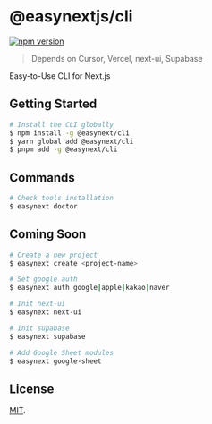 # @easynextjs/cli

[![npm version](https://img.shields.io/npm/v/%40easynext%2Fcli)](https://www.npmjs.com/package/@easynext/cli)

> Depends on Cursor, Vercel, next-ui, Supabase

Easy-to-Use CLI for Next.js

## Getting Started

```bash
# Install the CLI globally
$ npm install -g @easynext/cli
$ yarn global add @easynext/cli
$ pnpm add -g @easynext/cli
```

## Commands

```bash
# Check tools installation
$ easynext doctor
```

## Coming Soon

```bash
# Create a new project
$ easynext create <project-name>

# Set google auth
$ easynext auth google|apple|kakao|naver

# Init next-ui
$ easynext next-ui

# Init supabase
$ easynext supabase

# Add Google Sheet modules
$ easynext google-sheet
```

## License

[MIT](https://github.com/nestjs/nest/blob/master/LICENSE).
